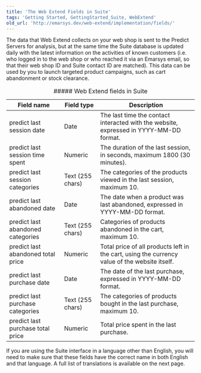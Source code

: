 ```yaml
---
title: 'The Web Extend Fields in Suite'
tags: 'Getting Started, GettingStarted_Suite, WebExtend'
old_url: 'http://emarsys.dev/web-extend/implementation/fields/'
---
```


The data that Web Extend collects on your web shop is sent to the Predict Servers for analysis, but at the same time the Suite database is updated daily with the latest information on the activities of known customers (i.e. who logged in to the web shop or who reached it via an Emarsys email, so that their web shop ID and Suite contact ID are matched). This data can be used by you to launch targeted product campaigns, such as cart abandonment or stock clearance.

<table border="0" class="wikitable" style="width: 100%;"><caption>##### Web Extend fields in Suite

 </caption> <thead><tr><th>Field name</th> <th>Field type</th> <th>Description</th> </tr></thead><tbody><tr><td>predict last session date</td> <td>Date</td> <td>The last time the contact interacted with the website, expressed in YYYY-MM-DD format.</td> </tr><tr><td>predict last session time spent</td> <td>Numeric</td> <td>The duration of the last session, in seconds, maximum 1800 (30 minutes).</td> </tr><tr><td>predict last session categories</td> <td>Text (255 chars)</td> <td>The categories of the products viewed in the last session, maximum 10.</td> </tr><tr><td>predict last abandoned date</td> <td>Date</td> <td>The date when a product was last abandoned, expressed in YYYY-MM-DD format.</td> </tr><tr><td>predict last abandoned categories</td> <td>Text (255 chars)</td> <td>Categories of products abandoned in the cart, maximum 10.</td> </tr><tr><td>predict last abandoned total price</td> <td>Numeric</td> <td>Total price of all products left in the cart, using the currency value of the website itself.</td> </tr><tr><td>predict last purchase date</td> <td>Date</td> <td>The date of the last purchase, expressed in YYYY-MM-DD format.</td> </tr><tr><td>predict last purchase categories</td> <td>Text (255 chars)</td> <td>The categories of products bought in the last purchase, maximum 10.</td> </tr><tr><td>predict last purchase total price</td> <td>Numeric</td> <td>Total price spent in the last purchase.</td> </tr></tbody></table> If you are using the Suite interface in a language other than English, you will need to make sure that these fields have the correct name in both English and that language. A full list of translations is available on the next page.